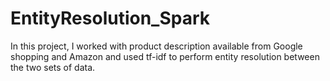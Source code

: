 # EntityResolution_Spark
In this project, I worked with product description available from Google shopping and Amazon and used tf-idf to perform entity resolution between the two sets of data.
